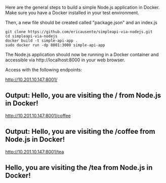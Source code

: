 Here are the general steps to build a simple Node.js application in Docker. 
Make sure you have a Docker installed in your test environment. 

Then, a new file should be created called "package.json" and an index.js

```
git clone https://github.com/ericausente/simpleapi-via-nodejs.git
cd simpleapi-via-nodejs
docker build -t simple-api-app .
sudo docker run -dp 8001:3000 simple-api-app
```

The Node.js application should now be running in a Docker container and accessible via http://localhost:8000 in your web browser.

Access with the following endpoints: 

http://10.201.10.147:8001/ 
## Output: Hello, you are visiting the / from Node.js in Docker!

http://10.201.10.147:8001/coffee
## Output: Hello, you are visiting the /coffee from Node.js in Docker!

http://10.201.10.147:8001/tea
## Hello, you are visiting the /tea from Node.js in Docker!
